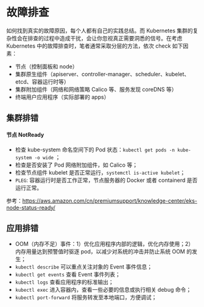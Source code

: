 # 故障排查

如何找到真实的故障原因，每个人都有自己的实践总结。而 Kubernetes 集群的复杂性会在排查的过程中造成干扰，会让你忽视真正需要洞悉的信号。在考虑 Kubernetes 中的故障排查时，笔者通常采取分层的方法，依次 check 如下因素：

* 节点（控制面板和 node）
* 集群原生组件（apiserver、controller-manager、scheduler、kubelet、etcd、容器运行时等）
* 集群附加组件（网络和网络策略 Calico 等、服务发现 coreDNS 等）
* 终端用户应用程序（实际部署的 apps）

## 集群排错 

#### 节点 NotReady

* 检查 kube-system 命名空间下的 Pod 状态：`kubectl get pods -n kube-system -o wide` ；
* 检查是否安装了 Pod 网络附加组件，如 Calico 等；
* 检查节点组件 kubelet 是否正常运行，`systemctl is-active kubelet`；
* `PLEG`: 容器运行时是否工作正常，节点服务器的 Docker 或者 containerd 是否运行正常。

参考：https://aws.amazon.com/cn/premiumsupport/knowledge-center/eks-node-status-ready/

## 应用排错

* OOM（内存不足）事件：1）优化应用程序内部的逻辑，优化内存使用；2）内存用量达到预警值时驱逐 pod，以减少对系统的冲击并防止系统 OOM 的发生；
* `kubectl describe` 可以重点关注对象的 Event 事件信息；
* `kubectl get events` 查看 Event 事件列表；
* `kubectl logs` 查看应用程序的标准输出；
* `kubectl exec` 进入容器内，查看一些必要的信息或执行相关 debug 命令；
* `kubectl port-forward` 将服务转发至本地端口，方便调试；
